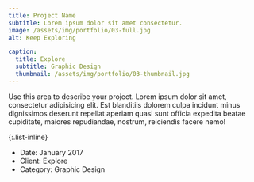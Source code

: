```yaml
---
title: Project Name
subtitle: Lorem ipsum dolor sit amet consectetur.
image: /assets/img/portfolio/03-full.jpg
alt: Keep Exploring

caption:
  title: Explore
  subtitle: Graphic Design
  thumbnail: /assets/img/portfolio/03-thumbnail.jpg
---
```


Use this area to describe your project. Lorem ipsum dolor sit amet, consectetur adipisicing elit. Est blanditiis dolorem culpa incidunt minus dignissimos deserunt repellat aperiam quasi sunt officia expedita beatae cupiditate, maiores repudiandae, nostrum, reiciendis facere nemo!

{:.list-inline}

- Date: January 2017
- Client: Explore
- Category: Graphic Design
